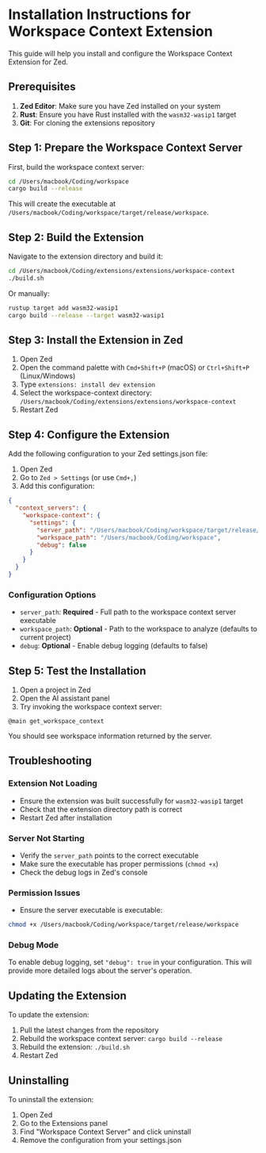 # Installation Instructions for Workspace Context Extension

This guide will help you install and configure the Workspace Context Extension for Zed.

## Prerequisites

1. **Zed Editor**: Make sure you have Zed installed on your system
2. **Rust**: Ensure you have Rust installed with the `wasm32-wasip1` target
3. **Git**: For cloning the extensions repository

## Step 1: Prepare the Workspace Context Server

First, build the workspace context server:

```bash
cd /Users/macbook/Coding/workspace
cargo build --release
```

This will create the executable at `/Users/macbook/Coding/workspace/target/release/workspace`.

## Step 2: Build the Extension

Navigate to the extension directory and build it:

```bash
cd /Users/macbook/Coding/extensions/extensions/workspace-context
./build.sh
```

Or manually:

```bash
rustup target add wasm32-wasip1
cargo build --release --target wasm32-wasip1
```

## Step 3: Install the Extension in Zed

1. Open Zed
2. Open the command palette with `Cmd+Shift+P` (macOS) or `Ctrl+Shift+P` (Linux/Windows)
3. Type `extensions: install dev extension`
4. Select the workspace-context directory: `/Users/macbook/Coding/extensions/extensions/workspace-context`
5. Restart Zed

## Step 4: Configure the Extension

Add the following configuration to your Zed settings.json file:

1. Open Zed
2. Go to `Zed > Settings` (or use `Cmd+,`)
3. Add this configuration:

```json
{
  "context_servers": {
    "workspace-context": {
      "settings": {
        "server_path": "/Users/macbook/Coding/workspace/target/release/workspace",
        "workspace_path": "/Users/macbook/Coding/workspace",
        "debug": false
      }
    }
  }
}
```

### Configuration Options

- `server_path`: **Required** - Full path to the workspace context server executable
- `workspace_path`: **Optional** - Path to the workspace to analyze (defaults to current project)
- `debug`: **Optional** - Enable debug logging (defaults to false)

## Step 5: Test the Installation

1. Open a project in Zed
2. Open the AI assistant panel
3. Try invoking the workspace context server:

```
@main get_workspace_context
```

You should see workspace information returned by the server.

## Troubleshooting

### Extension Not Loading

- Ensure the extension was built successfully for `wasm32-wasip1` target
- Check that the extension directory path is correct
- Restart Zed after installation

### Server Not Starting

- Verify the `server_path` points to the correct executable
- Make sure the executable has proper permissions (`chmod +x`)
- Check the debug logs in Zed's console

### Permission Issues

- Ensure the server executable is executable:
```bash
chmod +x /Users/macbook/Coding/workspace/target/release/workspace
```

### Debug Mode

To enable debug logging, set `"debug": true` in your configuration. This will provide more detailed logs about the server's operation.

## Updating the Extension

To update the extension:

1. Pull the latest changes from the repository
2. Rebuild the workspace context server: `cargo build --release`
3. Rebuild the extension: `./build.sh`
4. Restart Zed

## Uninstalling

To uninstall the extension:

1. Open Zed
2. Go to the Extensions panel
3. Find "Workspace Context Server" and click uninstall
4. Remove the configuration from your settings.json